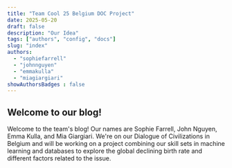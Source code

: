 ```yaml
---
title: "Team Cool 25 Belgium DOC Project"
date: 2025-05-20
draft: false
description: "Our Idea"
tags: ["authors", "config", "docs"]
slug: "index"
authors:
  - "sophiefarrell"
  - "johnnguyen"
  - "emmakulla"
  - "miagiargiari"
showAuthorsBadges : false
---
```


## Welcome to our blog!

Welcome to the team's blog! Our names are Sophie Farrell, John Nguyen, Emma Kulla, and Mia Giargiari. We're on our Dialogue of Civilizations in Belgium and will be working on a project combining our skill sets in machine learning and databases to explore the global declining birth rate and different factors related to the issue. 
